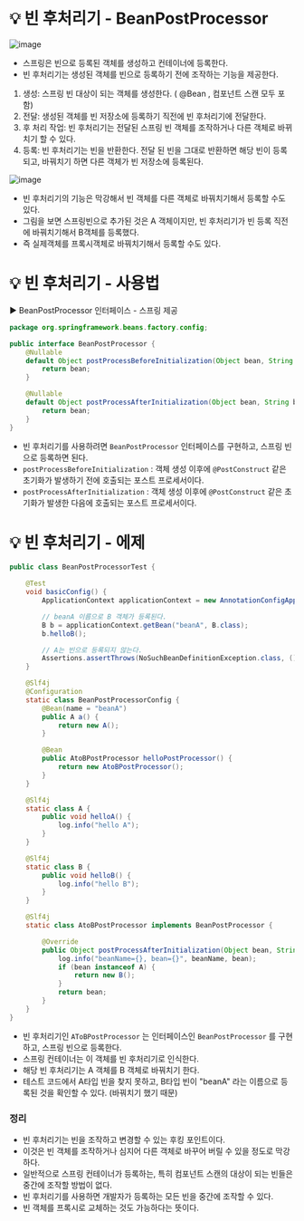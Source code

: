 # 💡 빈 후처리기 - BeanPostProcessor
![image](https://github.com/shin-je-woo/TIL/assets/39439576/4b07b67c-8187-48c0-9cdd-cb9c60126df2)

- 스프링은 빈으로 등록된 객체를 생성하고 컨테이너에 등록한다.
- 빈 후처리기는 생성된 객체를 빈으로 등록하기 전에 조작하는 기능을 제공한다.
1. 생성: 스프링 빈 대상이 되는 객체를 생성한다. ( @Bean , 컴포넌트 스캔 모두 포함)
2. 전달: 생성된 객체를 빈 저장소에 등록하기 직전에 빈 후처리기에 전달한다.
3. 후 처리 작업: 빈 후처리기는 전달된 스프링 빈 객체를 조작하거나 다른 객체로 바뀌치기 할 수 있다.
4. 등록: 빈 후처리기는 빈을 반환한다. 전달 된 빈을 그대로 반환하면 해당 빈이 등록되고, 바꿔치기 하면 다른 객체가 빈 저장소에 등록된다.

![image](https://github.com/shin-je-woo/TIL/assets/39439576/b95de076-e399-49c0-b81e-42818299f3b6)
- 빈 후처리기의 기능은 막강해서 빈 객체를 다른 객체로 바꿔치기해서 등록할 수도 있다.
- 그림을 보면 스프링빈으로 추가된 것은 A 객체이지만, 빈 후처리기가 빈 등록 직전에 바꿔치기해서 B객체를 등록했다.
- 즉 실제객체를 프록시객체로 바꿔치기해서 등록할 수도 있다.

# 💡 빈 후처리기 - 사용법
▶️  BeanPostProcessor 인터페이스 - 스프링 제공
```java
package org.springframework.beans.factory.config;

public interface BeanPostProcessor {
    @Nullable
    default Object postProcessBeforeInitialization(Object bean, String beanName) throws BeansException {
        return bean;
    }

    @Nullable
    default Object postProcessAfterInitialization(Object bean, String beanName) throws BeansException {
        return bean;
    }
}
```
- 빈 후처리기를 사용하려면 `BeanPostProcessor` 인터페이스를 구현하고, 스프링 빈으로 등록하면 된다.
- `postProcessBeforeInitialization` : 객체 생성 이후에 `@PostConstruct` 같은 초기화가 발생하기 전에 호출되는 포스트 프로세서이다.
- `postProcessAfterInitialization` : 객체 생성 이후에 `@PostConstruct` 같은 초기화가 발생한 다음에 호출되는 포스트 프로세서이다.

# 💡 빈 후처리기 - 에제
```java
public class BeanPostProcessorTest {

    @Test
    void basicConfig() {
        ApplicationContext applicationContext = new AnnotationConfigApplicationContext(BeanPostProcessorConfig.class);

        // beanA 이름으로 B 객체가 등록된다.
        B b = applicationContext.getBean("beanA", B.class);
        b.helloB();

        // A는 빈으로 등록되지 않는다.
        Assertions.assertThrows(NoSuchBeanDefinitionException.class, () -> applicationContext.getBean(A.class));
    }

    @Slf4j
    @Configuration
    static class BeanPostProcessorConfig {
        @Bean(name = "beanA")
        public A a() {
            return new A();
        }

        @Bean
        public AtoBPostProcessor helloPostProcessor() {
            return new AtoBPostProcessor();
        }
    }

    @Slf4j
    static class A {
        public void helloA() {
            log.info("hello A");
        }
    }

    @Slf4j
    static class B {
        public void helloB() {
            log.info("hello B");
        }
    }

    @Slf4j
    static class AtoBPostProcessor implements BeanPostProcessor {

        @Override
        public Object postProcessAfterInitialization(Object bean, String beanName) throws BeansException {
            log.info("beanName={}, bean={}", beanName, bean);
            if (bean instanceof A) {
                return new B();
            }
            return bean;
        }
    }
}
```
- 빈 후처리기인 `AToBPostProcessor` 는 인터페이스인 `BeanPostProcessor` 를 구현하고, 스프링 빈으로 등록한다.
- 스프링 컨테이너는 이 객체를 빈 후처리기로 인식한다.
- 해당 빈 후처리기는 A 객체를 B 객체로 바꿔치기 한다.
- 테스트 코드에서 A타입 빈을 찾지 못하고, B타입 빈이 "beanA" 라는 이름으로 등록된 것을 확인할 수 있다. (바꿔치기 했기 때문)

### 정리
- 빈 후처리기는 빈을 조작하고 변경할 수 있는 후킹 포인트이다.
- 이것은 빈 객체를 조작하거나 심지어 다른 객체로 바꾸어 버릴 수 있을 정도로 막강하다.
- 일반적으로 스프링 컨테이너가 등록하는, 특히 컴포넌트 스캔의 대상이 되는 빈들은 중간에 조작할 방법이 없다.
- 빈 후처리기를 사용하면 개발자가 등록하는 모든 빈을 중간에 조작할 수 있다.
- 빈 객체를 프록시로 교체하는 것도 가능하다는 뜻이다.
